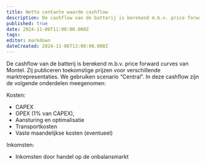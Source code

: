```yaml
---
title: Netto contante waarde cashflow
description: De cashflow van de batterij is berekend m.b.v. price forward curves van Montel. Zij publiceren toekomstige prijzen voor verschillende marktrepresentaties.
published: true
date: 2024-11-06T11:08:00.000Z
tags:
editor: markdown
dateCreated: 2024-11-06T13:00:00.000Z
---
```


De cashflow van de batterij is berekend m.b.v. price forward curves van Montel. Zij publiceren toekomstige prijzen voor verschillende marktrepresentaties. We gebruiken scenario “Central”. In deze cashflow zijn de volgende onderdelen meegenomen:  
  
Kosten:

- CAPEX
- OPEX (1% van CAPEX),
- Aansturing en optimalisatie
- Transportkosten
- Vaste maandelijkse kosten (eventueel)

Inkomsten:

- Inkomsten door handel op de onbalansmarkt
